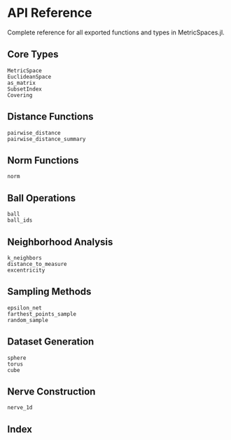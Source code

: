 # API Reference

Complete reference for all exported functions and types in MetricSpaces.jl.

## Core Types

```@docs
MetricSpace
EuclideanSpace
as_matrix
SubsetIndex
Covering
```

## Distance Functions

```@docs
pairwise_distance
pairwise_distance_summary
```

## Norm Functions

```@docs
norm
```

## Ball Operations

```@docs
ball
ball_ids
```

## Neighborhood Analysis

```@docs
k_neighbors
distance_to_measure
excentricity
```

## Sampling Methods

```@docs
epsilon_net
farthest_points_sample
random_sample
```

## Dataset Generation

```@docs
sphere
torus
cube
```

## Nerve Construction

```@docs
nerve_1d
```

## Index

```@index
```
